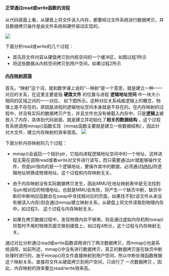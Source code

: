 #### 正常通过read或write函数的流程

从代码层面上看，从硬盘上将文件读入内存，都要经过文件系统进行数据拷贝，并且数据拷贝操作是由文件系统和硬件驱动实现的，


![](http://hi.csdn.net/attachment/201009/17/0_1284702221pRyi.gif)

下面分析read或write的几个过程：

* 首先将文件内容从硬盘拷贝到内核空间的一个缓冲区，如图过程1所示
* 将这些数据从内核空间拷贝到用户空间，如果过程2所示








#### [内存映射原理](https://security.tencent.com/index.php/blog/msg/38)

首先，“映射”这个词，就和数学课上说的“--映射”是一个意思，就是建立一种一一对应的关系，在这里主要是指 **硬盘文件** 的位置与进程 **逻辑地址空间** 中一块大小相同的区域之间的一一对应， 如下图所示。这种对应关系纯属逻辑上的概念，物理上是不存在的。原因是进程的逻辑地址空间本身就是不存在的。在内存映射的过程中，并没有实际的数据拷贝产生，并且文件也没有被载入内存中，只是**逻辑上**被放入了内存，具体到代码层面，就是建立并初始化了**相关的数据结构** ，这个过程有系统调用mmap()函数实现（mmap函数主要就是建立一些数据结构），因此针对大文件，建立内存映射的效率很高。
![](http://hi.csdn.net/attachment/201009/17/0_1284702135HcPp.gif)

下面分析内存映射的几个过程：

* mmap()会返回一个指针ptr，它指向进程逻辑地址空间中的一个地址，这样进程无需在调用read或者write对文件进行读写，而只需要通过ptr就能够操作文件，但是ptr指向的是一个逻辑地址，要操作其中的数据，必须通过[MMU](https://blog.csdn.net/ipmux/article/details/19167605)将逻辑地址转换成物理地址。这个过程和内存映射无关。

* 由于内存映射没有实际数据拷贝发生，因此MMU在地址映射表中是无法找到与ptr相对应的物理地址。也就是MMU会失败，将产生一个缺页中断，缺页中断的中断响应函数会在swap中寻找相对应的页面，如果找不到(该文件从来没有被读入内存)则会通过mmap建立映射关系，从硬盘上将文件读取到物理内存中。如过程3， 这个过程与内存映射无关。

* 如果在拷贝数据过程中，发现物理内存不够用，则会通过虚拟内存机制(swap)将暂时不用的物理页面交换到硬盘上，如过程4所示，这个过程与内存映射无关。



通过对比分析通过read或write函数调用进行了两次数据拷贝，而mmap()也是系统调用，如前所述，mmap()中没有进行数据拷贝，真正的数据拷贝是在缺页中断处理时进行的，由于mmap()将文件直接映射到用户空间，所以中断处理函数根据这个映射关系，直接将文件从硬盘拷贝到用户空间，只进行了 一次数据拷贝 。因此，内存映射的效率要比read/write效率高。
